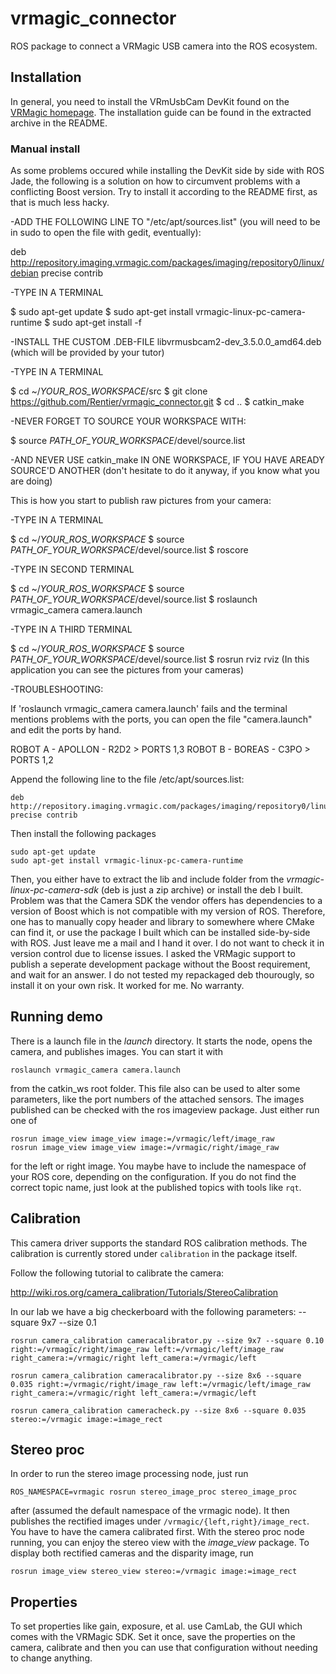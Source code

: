 # vrmagic_connector

ROS package to connect a VRMagic USB camera into the ROS ecosystem. 

## Installation

In general, you need to install the VRmUsbCam DevKit found on the [VRMagic homepage](https://www.vrmagic.com/en/imaging/downloads/). The installation guide can be found in the extracted archive in the README. 

### Manual install 

As some problems occured while installing the DevKit side by side with ROS Jade, the following is a solution on how to circumvent problems with a conflicting Boost version. Try to install it according to the README first, as that is much less hacky.

-ADD THE FOLLOWING LINE TO "/etc/apt/sources.list" (you will need to be in sudo to open the file with gedit, eventually):

deb http://repository.imaging.vrmagic.com/packages/imaging/repository0/linux/debian precise contrib

-TYPE IN A TERMINAL

$ sudo apt-get update
$ sudo apt-get install vrmagic-linux-pc-camera-runtime
$ sudo apt-get install -f

-INSTALL THE CUSTOM .DEB-FILE libvrmusbcam2-dev_3.5.0.0_amd64.deb (which will be provided by your tutor)

-TYPE IN A TERMINAL

$ cd ~/*YOUR_ROS_WORKSPACE*/src
$ git clone https://github.com/Rentier/vrmagic_connector.git
$ cd ..
$ catkin_make

-NEVER FORGET TO SOURCE YOUR WORKSPACE WITH:

$ source *PATH_OF_YOUR_WORKSPACE*/devel/source.list

-AND NEVER USE catkin_make IN ONE WORKSPACE, IF YOU HAVE AREADY SOURCE'D ANOTHER (don't hesitate to do it anyway, if you know what you are doing)

This is how you start to publish raw pictures from your camera:

-TYPE IN A TERMINAL

$ cd ~/*YOUR_ROS_WORKSPACE*
$ source *PATH_OF_YOUR_WORKSPACE*/devel/source.list
$ roscore

-TYPE IN SECOND TERMINAL

$ cd ~/*YOUR_ROS_WORKSPACE*
$ source *PATH_OF_YOUR_WORKSPACE*/devel/source.list
$ roslaunch vrmagic_camera camera.launch

-TYPE IN A THIRD TERMINAL

$ cd ~/*YOUR_ROS_WORKSPACE*
$ source *PATH_OF_YOUR_WORKSPACE*/devel/source.list
$ rosrun rviz rviz   (In this application you can see the pictures from your cameras)


-TROUBLESHOOTING:

If 'roslaunch vrmagic_camera camera.launch' fails and the terminal mentions problems with the ports, you can open the file "camera.launch" and edit the ports by hand.

ROBOT A - APOLLON - R2D2 > PORTS 1,3
ROBOT B - BOREAS - C3PO > PORTS 1,2


Append the following line to the file /etc/apt/sources.list:

	deb http://repository.imaging.vrmagic.com/packages/imaging/repository0/linux/debian precise contrib

Then install the following packages
 
	sudo apt-get update
	sudo apt-get install vrmagic-linux-pc-camera-runtime 

Then, you either have to extract the lib and include folder from the *vrmagic-linux-pc-camera-sdk* (deb is just a zip archive) or install the deb I built. Problem was that the Camera SDK the vendor offers has dependencies to a version of Boost which is not compatible with my version of ROS. Therefore, one has to manually copy header and library to somewhere where CMake can find it, or use the package I built which can be installed side-by-side with ROS. Just leave me a mail and I hand it over. I do not want to check it in version control due to license issues. I asked the VRMagic support to publish a seperate development package without the Boost requirement, and wait for an answer. I do not tested my repackaged deb thourougly, so install it on your own risk. It worked for me. No warranty.

## Running demo

There is a launch file in the *launch* directory. It starts the node, opens the camera, and publishes images. You can start it with

	roslaunch vrmagic_camera camera.launch

from the catkin_ws root folder. This file also can be used to alter some parameters, like the port numbers of the attached sensors. The images published can be checked with the ros imageview package. Just either run one of 

	rosrun image_view image_view image:=/vrmagic/left/image_raw
	rosrun image_view image_view image:=/vrmagic/right/image_raw

for the left or right image. You maybe have to include the namespace of your ROS core, depending on the configuration. If you do not find the correct topic name, just look at the published topics with tools like `rqt`.

## Calibration

This camera driver supports the standard ROS calibration methods. The calibration is currently stored under `calibration` in the package itself. 

Follow the following tutorial to calibrate the camera: 

http://wiki.ros.org/camera_calibration/Tutorials/StereoCalibration

In our lab we have a big checkerboard with the following parameters: --square 9x7 --size 0.1

    rosrun camera_calibration cameracalibrator.py --size 9x7 --square 0.10 right:=/vrmagic/right/image_raw left:=/vrmagic/left/image_raw right_camera:=/vrmagic/right left_camera:=/vrmagic/left
    
    rosrun camera_calibration cameracalibrator.py --size 8x6 --square 0.035 right:=/vrmagic/right/image_raw left:=/vrmagic/left/image_raw right_camera:=/vrmagic/right left_camera:=/vrmagic/left
    
    rosrun camera_calibration cameracheck.py --size 8x6 --square 0.035 stereo:=/vrmagic image:=image_rect

## Stereo proc

In order to run the stereo image processing node, just run

	ROS_NAMESPACE=vrmagic rosrun stereo_image_proc stereo_image_proc

after (assumed the default namespace of the vrmagic node). It then publishes the rectified images under `/vrmagic/{left,right}/image_rect`. You have to have the camera calibrated first. With the stereo proc node running, you can enjoy the stereo view with the *image_view* package. To display both rectified cameras and the disparity image, run

	rosrun image_view stereo_view stereo:=/vrmagic image:=image_rect

## Properties

To set properties like gain, exposure, et al. use CamLab, the GUI which comes with the VRMagic SDK. Set it once, save the properties on the camera, calibrate and then you can use that configuration without needing to change anything.
